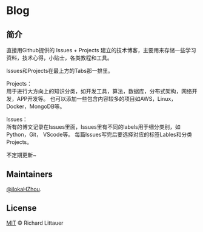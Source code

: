# Blog
## 简介
直接用Github提供的 Issues + Projects 建立的技术博客，主要用来存储一些学习资料，技术心得，小贴士，各类教程和工具。

Issues和Projects在最上方的Tabs那一排里。  

Projects：  
用于进行大方向上的知识分类，如开发工具，算法，数据库，分布式架构，网络开发，APP开发等。
也可以添加一些包含内容较多的项目如AWS，Linux，Docker，MongoDB等。

Issues：  
所有的博文记录在Issues里面，Issues里有不同的labels用于细分类别，如Python，Git， VScode等。
每篇Issues写完后要选择对应的标签Lables和分类Projects。


不定期更新~  


## Maintainers  
[@ilokaHZhou](https://github.com/ilokaHZhou).


## License  

[MIT](LICENSE) © Richard Littauer
